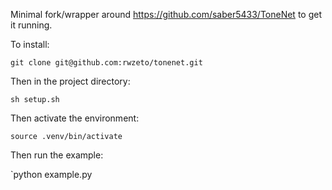 Minimal fork/wrapper around https://github.com/saber5433/ToneNet to get it running.

To install: 

`git clone git@github.com:rwzeto/tonenet.git`

Then in the project directory:

`sh setup.sh`

Then activate the environment:

`source .venv/bin/activate`

Then run the example:

`python example.py